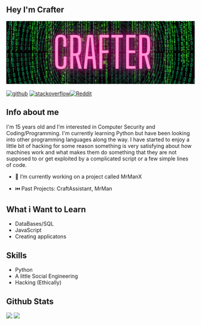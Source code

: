 Hey I'm Crafter
-

![](https://github.com/crafter544/Images/blob/main/Crafter544%20Banner.png?raw=true)

[<img src='https://cdn.jsdelivr.net/npm/simple-icons@3.0.1/icons/github.svg' alt='github' height='60'>](https://github.com/crafter544)
[<img src='https://cdn.jsdelivr.net/npm/simple-icons@3.0.1/icons/stackoverflow.svg' alt='stackoverflow' height='60'>](https://stackoverflow.com/users/17659383)[<img src='https://cdn.jsdelivr.net/npm/simple-icons@3.0.1/icons/reddit.svg' alt='Reddit' height='60'>](https://www.reddit.com/user/Crafter91)
  


Info about me
-
I'm 15 years old and I'm interested in Computer Security and Coding/Programming. 
I'm currently learning Python but have been looking into other programming languages along the way. 
I have started to enjoy a little bit of hacking for some reason something is very satisfying about how machines work and what makes them do something that they are
not supposed to or get exploited by a complicated script or a few simple lines of code.


- 🔋 I’m currently working on a project called MrManX

- ⏮️ Past Projects: CraftAssistant, MrMan



What i Want to Learn
-
- DataBases/SQL
- JavaScript
- Creating applicatons 

Skills
-
- Python
- A little Social Engineering
- Hacking (Ethically)

Github Stats
-
![](https://github-readme-stats.vercel.app/api?username=crafter544&show_icons=true)
![](https://activity-graph.herokuapp.com/graph?username=crafter544)  
